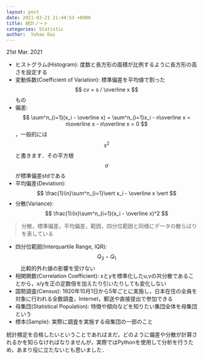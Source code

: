 ```yaml
---
layout: post
date: 2021-03-21 21:44:53 +0900
title: 統計ノート
categories: Statistic
author:  Yuhao Dai
---
```



21st Mar. 2021

* ヒストグラム(Histogram): 度数と長方形の面積が比例するように長方形の高さを設定する
* 変動係数(Coefficient of Variation): 標準偏差を平均値で割った　$$ cv = s / \overline x $$ もの
* 偏差: $$ \sum^n_{i=1}(x_i - \overline x) = \sum^n_{i=1}x_i - n\overline x = n\overline x - n\overline x = 0 $$，一般的には $$ s^2 $$と書きます．その平方根 $$ \sigma $$が標準偏差stdである
* 平均偏差(Deviation): $$ \frac{1}{n}\sum^n_{i=1}\vert x_i - \overline x \vert $$
* 分散(Variance): $$ \frac{1}{n}\sum^n_{i=1}(x_i - \overline x)^2 $$

> 分散，標準偏差，平均偏差，範囲，四分位範囲と同様にデータの散らばりを表している

* 四分位範囲(Interquartile Range, IQR): $$ Q_3 - Q_1 $$　比較的外れ値の影響を受けない
* 相関関数(Correlation Coefficient): xとyを標準化したu,vの共分散であることから，x/yを正の定数倍を加えたり引いたりしても変化しない
* 国勢調査(Census): 1920年10月1日から5年ごとに実施し，日本在住の全員を対象に行われる全数調査，Internet，郵送や直接提出で参加できる
* 母集団(Statistical Population): 特徴や傾向などを知りたい集団全体を母集団という
* 標本(Sample): 実際に調査を実施する母集団の一部のこと


統計検定を合格したいということであればまだ，どのように偏差や分散が計算されるかを知らなければなりませんが，実際ではPythonを使用して分析を行うため，あまり役に立たないとも思いました．
